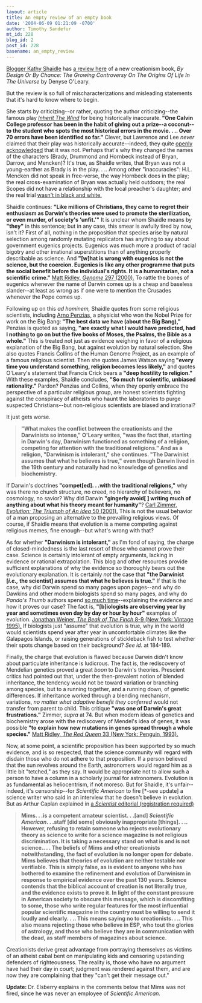 ```yaml
---
layout: article
title: An empty review of an empty book
date: '2004-06-09 01:21:09 -0700'
author: Timothy Sandefur
mt_id: 228
blog_id: 2
post_id: 228
basename: an_empty_review
---
```

<a href="http://www.mediabistro.com/KathyShaidle">Blogger Kathy Shaidle</a> has <a href="http://www.thestar.com/NASApp/cs/ContentServer?pagename=thestar/Layout/Article_Type1&c=Article&cid=1085609412041&call_pageid=991479973472&col=991929131147">a review here</a> of a new creationism book, <i>By Design Or By Chance: The Growing Controversy On The Origins Of Life In The Universe</i> by Denyse O'Leary.

But the review is so full of mischaracterizations and misleading statements that it's hard to know where to begin.

<!--more-->

She starts by criticizing--or rather, quoting the author criticizing--the famous play <i><a href="http://xroads.virginia.edu/~UG97/inherit/intro.html">Inherit The Wind</a></i> for being historically inaccurate.<b> "One Calvin College professor has been in the habit of giving out a prize--a coconut--to the student who spots the most historical errors in the movie. . .. Over 70 errors have been identified so far."</b> Clever, but Lawrence and Lee <i>never </i>claimed that their play was historically accurate--indeed, they quite <a href="http://tnr.com/easterbrook.mhtml?pid=1438">openly acknowledged</a> that it was not. Perhaps that's why they changed the names of the characters (Brady, Drummond and Hornbeck instead of Bryan, Darrow, and Mencken)? It's true, as Shaidle writes, that Bryan was not a young-earther as Brady is in the play. . .. Among other "inaccuracies": H.L. Mencken did not speak in free-verse, the way Hornbeck does in the play; the real cross-examination of Bryan was actually held outdoors; the real Scopes did not have a relationship with the local preacher's daughter; and the real trial <a href="http://xroads.virginia.edu/~UG97/inherit/1960home.html">wasn't in black and white.</a>

Shaidle continues: <b>"Like millions of Christians, they came to regret their enthusiasm as Darwin's theories were used to promote the sterilization, or even murder, of society's ‘unfit.'"</b> It is unclear whom Shaidle means by <b>"they"</b> in this sentence; but in any case, this smear is awfully tired by now, isn't it? First of all, nothing in the proposition that species arise by natural selection among randomly mutating replicators has anything to say about government eugenics projects. Eugenics was much more a product of racial bigotry and other irrational superstitions than of anything properly describable as science. And <b>"[w]hat is wrong with eugenics is not the science, but the coercion. Eugenics is like any other programme that puts the social benefit before the individual's rights. It is a humanitarian, not a scientific crime."</b> <a href="http://www.amazon.com/exec/obidos/tg/detail/-/0060932902/ref=sib_rdr_dp/103-4265652-7651008?%5Fencoding=UTF8&no=283155&me=ATVPDKIKX0DER&st=books">Matt Ridley, <i>Genome</i> 297 (2000).</a> To rattle the bones of eugenics whenever the name of Darwin comes up is a cheap and baseless slander--at least as wrong as if one were to mention the Crusades whenever the Pope comes up.

Following up on this <i>ad hominem,</i> Shaidle quotes from some religious scientists, including <a href="http://en.wikipedia.org/wiki/Arno_Penzias">Arno Penzias,</a> a physicist who won the Nobel Prize for work on the Big Bang:<b> "The best data we have (about the Big Bang)," </b>Penzias is quoted as saying, <b>"are exactly what I would have predicted, had I nothing to go on but the five books of Moses, the Psalms, the Bible as a whole."</b> This is treated not just as evidence weighing in favor of a religious explanation of the Big Bang, but against evolution by natural selection. She also quotes Francis Collins of the Human Genome Project, as an example of a famous religious scientist. Then she quotes James Watson saying<b> "every time you understand something, religion becomes less likely,"</b> and quotes O'Leary's statement that Francis Crick bears a <b>"deep hostility to religion."</b> With these examples, Shaidle concludes, <b>"So much for scientific, unbiased rationality."</b> Pardon? Penzias and Collins, when they openly embrace the perspective of a particular religious group, are honest scientists fighting against the conspiracy of atheists who haunt the laboratories to purge suspected Christians--but non-religious scientists are biased and irrational?

It just gets worse. <blockquote><b>"What makes the conflict between the creationists and the Darwinists so intense," O'Leary writes, "was the fact that, starting in Darwin's day, Darwinism functioned as something of a religion, competing for attention with the traditional religions." And as a religion, "Darwinism is intolerant," she continues. "The Darwinist assumes that what he believes is true," even though Darwin lived in the 19th century and naturally had no knowledge of genetics and biochemistry.</b></blockquote>If Darwin's doctrines<b> "compet[ed]. . .with the traditional religions,"</b> why was there no church structure, no creed, no hierarchy of believers, no cosmology, no savior? Why did Darwin <b>"gingerly avoid[ ] writing much of anything about what his theory meant for humanity"</b>? <a href="http://www.amazon.com/exec/obidos/tg/detail/-/0060958502/qid=1086766147/sr=8-2/ref=sr_8_xs_ap_i2_xgl14/103-4265652-7651008?v=glance&s=books&n=507846">Carl Zimmer, <i>Evolution: The Triumph of An Idea</i> 50 (2001).</a> This is not the usual behavior of a man proposing an alternative to the prevailing religious views. Of course, if Shaidle means that evolution is a meme competing against religious memes, fine enough--but what's wrong with that?

As for whether <b>"Darwinism is intolerant,"</b> as I'm fond of saying, the charge of closed-mindedness is the last resort of those who cannot prove their case. Science is certainly intolerant of empty arguments, lacking in evidence or rational extrapolation. This blog and other resources provide sufficient explanations of why the evidence so thoroughly bears out the evolutionary explanation. It is certainly <i>not</i> the case that <b>"the Darwinist [<i>i.e.,</i> the scientist] assumes that what he believes is true."</b> If that is the case, why did Darwin spend so many pages upon pages--and why do Dawkins and other modern biologists spend so many pages, and why do <i>Panda's Thumb</i> authors spend <a href="http://www.pandasthumb.org/pt-archives/000214.html">so much time</a>--explaining the evidence and how it proves our case? The fact is, <b>"[b]iologists are observing year by year and sometimes even day by day or hour by hour"</b> examples of evolution. <a href="http://www.amazon.com/exec/obidos/tg/detail/-/067973337X/qid=1086769199/sr=8-1/ref=sr_8_xs_ap_i1_xgl14/103-4265652-7651008?v=glance&s=books&n=507846">Jonathan Weiner, <i>The Beak of The Finch</i> 8-9 (New York: Vintage 1995).</a> If biologists just "assume" that evolution is true, why in the world would scientists spend year after year in uncomfortable climates like the Galapagos Islands, or raising generations of stickleback fish to test whether their spots change based on their background? <i>See id.</i> at 184-189.

Finally, the charge that evolution is flawed because Darwin didn't know about particulate inheritance is ludicrous. The fact is, the rediscovery of Mendelian genetics proved a great <i>boon</i> to Darwin's theories. Prescient critics had pointed out that, under the then-prevalent notion of blended inheritance, the tendency would not be toward variation or branching among species, but to a running together, and a running down, of genetic differences. If inheritance worked through a blending mechanism, variations, <i>no matter what adaptive benefit they conferred</i> would not transfer from parent to child. This critique <b>"was one of Darwin's great frustrations."</b> Zimmer, <i>supra</i> at 74. But when modern ideas of genetics and biochemistry arose with the rediscovery of Mendel's idea of genes, it was possible<b> "to explain how new mutations in genes spread through a whole species."</b> <a href="http://www.amazon.com/exec/obidos/tg/detail/-/0060556579/qid=1086767294/sr=8-1/ref=pd_ka_1/103-4265652-7651008?v=glance&s=books&n=507846">Matt Ridley, <i>The Red Queen</i> 33 (New York: Penguin, 1993).</a>

Now, at some point, a scientific proposition has been supported by so much evidence, and is so respected, that the science community will regard with disdain those who do not adhere to that proposition. If a person believed that the sun revolves around the Earth, astronomers would regard him as a little bit "tetched," as they say. It would be appropriate not to allow such a person to have a column in a scholarly journal for astronomers. Evolution is as fundamental as heliocentrism, if not moreso. But for Shaidle, it's unfair--indeed, it's censorship--for <i>Scientific American</i> to fire [*-see update] a science writer who said in an interview that he doesn't believe in evolution. But as Arthur Caplan explained in <a href="http://www.the-scientist.com/yr1991/feb/opin3_910218.html">a <i>Scientist</i> editorial (registration required)</a> <blockquote><b>Mims. . .is a competent amateur scientist. . .[and] <i>Scientific American</i>. . .staff [did some] obviously inappropriate [things]. . .. However, refusing to retain someone who rejects evolutionary theory as science to write for a science magazine is not religious discrimination. It is taking a necessary stand on what is and is not science.. . . The beliefs of Mims and other creationists notwithstanding, the fact of evolution is no longer open for debate. Mims believes that theories of evolution are neither testable nor verifiable. This is simply false, as is evident to anyone who has bothered to examine the refinement and evolution of Darwinism in response to empirical evidence over the past 130 years. Science contends that the biblical account of creation is not literally true, and the evidence exists to prove it. In light of the constant pressure in American society to obscure this message, which is discomfiting to some, those who write regular features for the most influential popular scientific magazine in the country must be willing to send it loudly and clearly. . .. This means saying no to creationists. . .. This also means rejecting those who believe in ESP, who tout the glories of astrology, and those who believe they are in communication with the dead, as staff members of magazines about science.</b></blockquote> Creationists derive great advantage from portraying themselves as victims of an atheist cabal bent on manipulating kids and censoring upstanding defenders of righteousness. The reality is, those who have no argument have had their day in court; judgment was rendered against them, and are now they are complaining that they "can't get their message out."

<b>Update: </b>Dr. Elsberry explains in the comments below that Mims was not fired, since he was never an employee of <i>Scientific American.</i>
